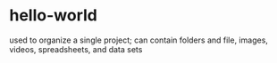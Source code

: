 # hello-world
used to organize a single project; can contain folders and file, images, videos, spreadsheets, and data sets

